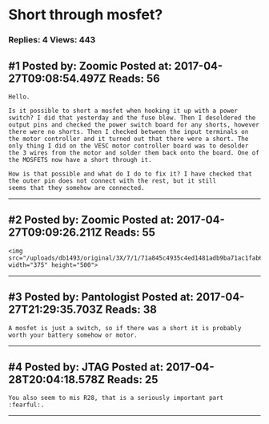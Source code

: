 # Short through mosfet?

### Replies: 4 Views: 443

## \#1 Posted by: Zoomic Posted at: 2017-04-27T09:08:54.497Z Reads: 56

```
Hello.

Is it possible to short a mosfet when hooking it up with a power switch? I did that yesterday and the fuse blew. Then I desoldered the output pins and checked the power switch board for any shorts, however there were no shorts. Then I checked between the input terminals on the motor controller and it turned out that there were a short. The only thing I did on the VESC motor controller board was to desolder the 3 wires from the motor and solder them back onto the board. One of the MOSFETS now have a short through it.

How is that possible and what do I do to fix it? I have checked that the outer pin does not connect with the rest, but it still
seems that they somehow are connected.
```

---
## \#2 Posted by: Zoomic Posted at: 2017-04-27T09:09:26.211Z Reads: 55

```
<img src="/uploads/db1493/original/3X/7/1/71a845c4935c4ed1481adb9ba71ac1fab62f50a4.jpg" width="375" height="500">
```

---
## \#3 Posted by: Pantologist Posted at: 2017-04-27T21:29:35.703Z Reads: 38

```
A mosfet is just a switch, so if there was a short it is probably worth your battery somehow or motor.
```

---
## \#4 Posted by: JTAG Posted at: 2017-04-28T20:04:18.578Z Reads: 25

```
You also seem to mis R28, that is a seriously important part :fearful:.
```

---
